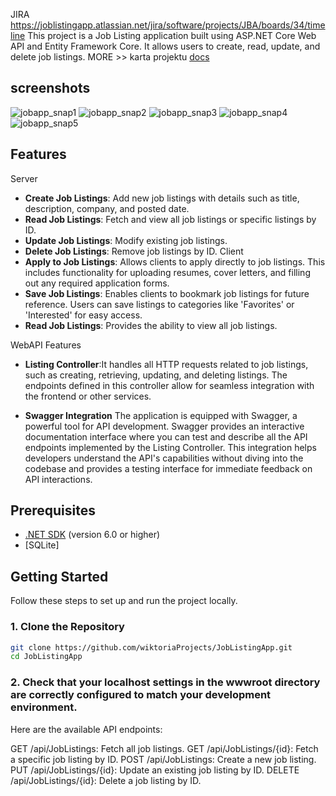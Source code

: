 JIRA 
https://joblistingapp.atlassian.net/jira/software/projects/JBA/boards/34/timeline
This project is a Job Listing application built using ASP.NET Core Web API and Entity Framework Core. It allows users to create, read, update, and delete job listings.
MORE >> karta projektu [docs](https://docs.google.com/document/d/10jgVpblVkaSW4zHGEwVzKgBJ-58-4s3Qi8xNSz3aSGE/edit)
## screenshots
![jobapp_snap1](https://github.com/wiktoriaProjects/JobListingApp/assets/163647716/34c3b06c-1d11-4778-a230-035620f1b7c2)
![jobapp_snap2](https://github.com/wiktoriaProjects/JobListingApp/assets/163647716/0ea1c418-29db-46eb-bfbb-e4b374487dc9)
![jobapp_snap3](https://github.com/wiktoriaProjects/JobListingApp/assets/163647716/646b51e4-d38f-40d6-8ede-a9e7fe8cdf8c)
![jobapp_snap4](https://github.com/wiktoriaProjects/JobListingApp/assets/163647716/610586f2-ea32-42be-a5c2-1604fd50b8a2)
![jobapp_snap5](https://github.com/wiktoriaProjects/JobListingApp/assets/163647716/53238842-9aff-4668-ad85-d05924384e5a)


## Features

Server
- **Create Job Listings**: Add new job listings with details such as title, description, company, and posted date.
- **Read Job Listings**: Fetch and view all job listings or specific listings by ID.
- **Update Job Listings**: Modify existing job listings.
- **Delete Job Listings**: Remove job listings by ID.
Client
- **Apply to Job Listings**: Allows clients to apply directly to job listings. This includes functionality for uploading resumes, cover letters, and filling out any required application forms.
- **Save Job Listings**: Enables clients to bookmark job listings for future reference. Users can save listings to categories like 'Favorites' or 'Interested' for easy access.
- **Read Job Listings**: Provides the ability to view all job listings.
  
WebAPI Features
- **Listing Controller**:It handles all HTTP requests related to job listings, such as creating, retrieving, updating, and deleting listings. The endpoints defined in this controller allow for seamless integration with the frontend or other services.

- **Swagger Integration** The application is equipped with Swagger, a powerful tool for API development. Swagger provides an interactive documentation interface where you can test and describe all the API endpoints implemented by the Listing Controller. This integration helps developers understand the API's capabilities without diving into the codebase and provides a testing interface for immediate feedback on API interactions.

## Prerequisites

- [.NET SDK](https://dotnet.microsoft.com/download) (version 6.0 or higher)
- [SQLite]

## Getting Started

Follow these steps to set up and run the project locally.

### 1. Clone the Repository

```bash
git clone https://github.com/wiktoriaProjects/JobListingApp.git
cd JobListingApp
```
### 2. Check that your localhost settings in the wwwroot directory are correctly configured to match your development environment. 

Here are the available API endpoints:

GET /api/JobListings: Fetch all job listings.
GET /api/JobListings/{id}: Fetch a specific job listing by ID.
POST /api/JobListings: Create a new job listing.
PUT /api/JobListings/{id}: Update an existing job listing by ID.
DELETE /api/JobListings/{id}: Delete a job listing by ID.
